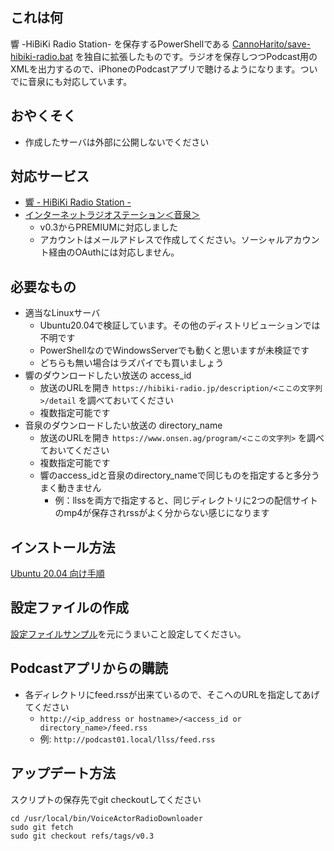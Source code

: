 ## これは何
響 -HiBiKi Radio Station- を保存するPowerShellである [CannoHarito/save-hibiki-radio.bat](https://gist.github.com/CannoHarito/75acd6ac09edfa93b54864bdd6b4df3e) を独自に拡張したものです。ラジオを保存しつつPodcast用のXMLを出力するので、iPhoneのPodcastアプリで聴けるようになります。ついでに音泉にも対応しています。

## おやくそく
* 作成したサーバは外部に公開しないでください

## 対応サービス
* [響 - HiBiKi Radio Station -](https://hibiki-radio.jp)
* [インターネットラジオステーション＜音泉＞](https://www.onsen.ag)
    * v0.3からPREMIUMに対応しました
    * アカウントはメールアドレスで作成してください。ソーシャルアカウント経由のOAuthには対応しません。

## 必要なもの
* 適当なLinuxサーバ
    * Ubuntu20.04で検証しています。その他のディストリビューションでは不明です
    * PowerShellなのでWindowsServerでも動くと思いますが未検証です
    * どちらも無い場合はラズパイでも買いましょう
* 響のダウンロードしたい放送の access_id
    * 放送のURLを開き `https://hibiki-radio.jp/description/<ここの文字列>/detail` を調べておいてください
    * 複数指定可能です
* 音泉のダウンロードしたい放送の directory_name
    * 放送のURLを開き `https://www.onsen.ag/program/<ここの文字列>` を調べておいてください
    * 複数指定可能です
    * 響のaccess_idと音泉のdirectory_nameで同じものを指定すると多分うまく動きません
        * 例：llssを両方で指定すると、同じディレクトリに2つの配信サイトのmp4が保存されrssがよく分からない感じになります

## インストール方法
[Ubuntu 20.04 向け手順](./docs/setup_ubuntu.md)

## 設定ファイルの作成
[設定ファイルサンプル](./docs/conf.md)を元にうまいこと設定してください。

## Podcastアプリからの購読
* 各ディレクトリにfeed.rssが出来ているので、そこへのURLを指定してあげてください
    * `http://<ip_address or hostname>/<access_id or directory_name>/feed.rss`
    * 例: `http://podcast01.local/llss/feed.rss`

## アップデート方法
スクリプトの保存先でgit checkoutしてください
``` shell
cd /usr/local/bin/VoiceActorRadioDownloader
sudo git fetch
sudo git checkout refs/tags/v0.3
```
